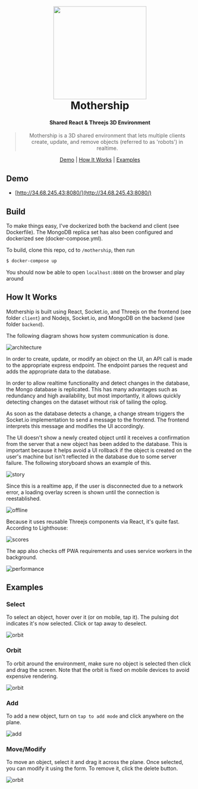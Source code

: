 

<h1 align="center">
  <a href="http://34.68.245.43:8080/"><img src="/assets/logo.png" width="250"/></a>
  <br>
  Mothership
</h1>

<h4 align="center">Shared React & Threejs 3D Environment </h4>


<blockquote align="center">
 Mothership is a 3D shared environment that lets multiple clients create, update, and remove objects (referred to as 'robots') in realtime.

</blockquote>

<p align="center">
  <a href="#demo">Demo</a>&nbsp;|&nbsp;<a href="#how-it-works">How It Works</a>&nbsp;|&nbsp;<a href="#examples">Examples</a>
</p>


## Demo
- [http://34.68.245.43:8080/](http://34.68.245.43:8080/)


## Build

To make things easy, I've dockerized both the backend and client (see Dockerfile). The MongoDB replica set has also been configured and dockerized see (docker-compose.yml).

To build, clone this repo, cd to `/mothership`, then run
```bash
$ docker-compose up
```

You should now be able to open `localhost:8080` on the browser and play around

## How It Works

Mothership is built using React, Socket.io, and Threejs on the frontend (see folder `client`) and Nodejs, Socket.io, and MongoDB on the backend (see folder `backend`). 

The following diagram shows how system communication is done.

![architecture](./assets/architecture.png)

In order to create, update, or modify an object on the UI, an API call is made to the appropriate express endpoint.
The endpoint parses the request and adds the appropriate data to the database.

In order to allow realtime functionality and detect changes in the database,
the Mongo database is replicated. This has many advantages such as redundancy and high availability, but most importantly, it allows quickly detecting changes on the dataset without risk of tailing the oplog. 

As soon as the database detects a change, a change stream triggers the Socket.io implementation to send a message to the frontend. The frontend interprets this message and modifies the UI accordingly. 

The UI doesn't show a newly created object until it receives a confirmation from the server that a new object has been added to the database. This is important because it helps avoid a UI rollback if the object is created on the user's machine but isn't reflected in the database due to some server failure. The following storyboard shows an example of this.

![story](./assets/story.png)

Since this is a realtime app, if the user is disconnected due to a network error, a loading overlay screen is shown until the connection is reestablished.

![offline](./assets/offline.gif)


Because it uses reusable Threejs components via React, it's quite fast. According to Lighthouse:

![scores](./assets/scores.png)


The app also checks off PWA requirements and uses service workers in the background.

![performance](./assets/performance.png)


## Examples

### Select

To select an object, hover over it (or on mobile, tap it). The pulsing dot indicates it's now selected. Click or tap away to deselect.

![orbit](./assets/select.gif)


### Orbit

To orbit around the environment, make sure no object is selected then click and drag the screen. Note that the orbit is fixed on mobile devices to avoid expensive rendering. 

![orbit](./assets/orbit.gif)


### Add

To add a new object, turn on `tap to add mode` and click anywhere on the plane.

![add](./assets/add.gif)


### Move/Modify 

To move an object, select it and drag it across the plane. Once selected, you can modify it using the form. To remove it, click the delete button. 

![orbit](./assets/move.gif)


